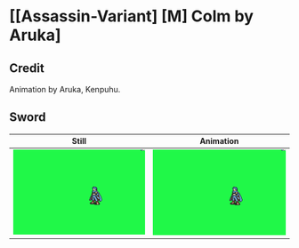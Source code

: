 # [\[Assassin-Variant\] \[M\] Colm by Aruka]

## Credit

Animation by Aruka, Kenpuhu.


## Sword

| Still | Animation |
| :---: | :-------: |
| ![Sword still](./Sword_000.png) | ![Sword animation](./Sword.gif) |
